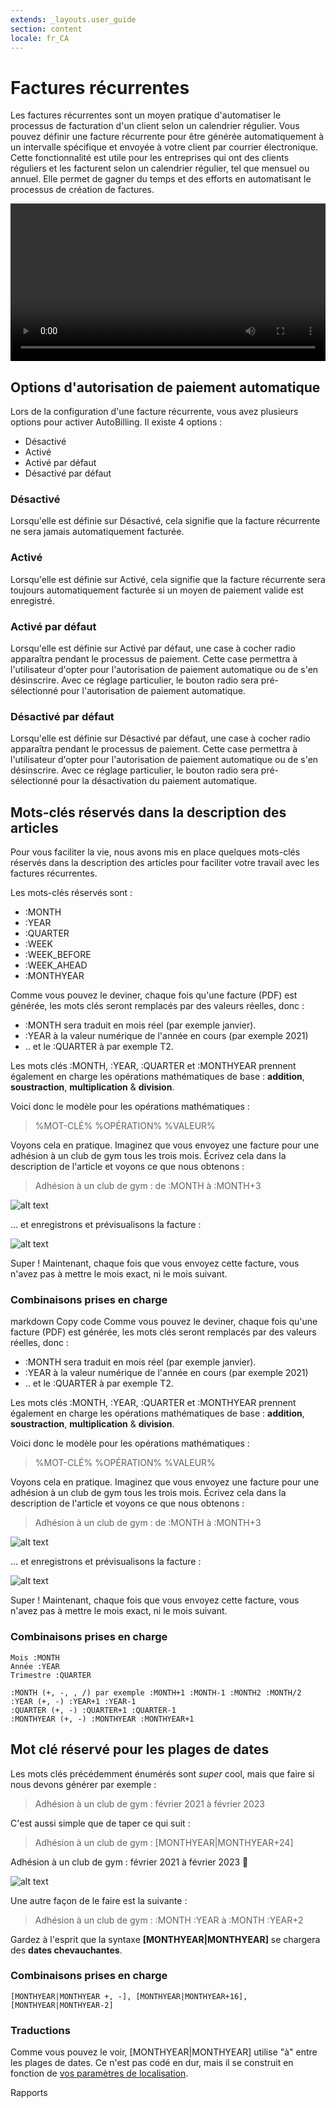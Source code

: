 ```yaml
---
extends: _layouts.user_guide
section: content
locale: fr_CA
---
```


# Factures récurrentes

Les factures récurrentes sont un moyen pratique d'automatiser le processus de facturation d'un client selon un calendrier régulier. Vous pouvez définir une facture récurrente pour être générée automatiquement à un intervalle spécifique et envoyée à votre client par courrier électronique. Cette fonctionnalité est utile pour les entreprises qui ont des clients réguliers et les facturent selon un calendrier régulier, tel que mensuel ou annuel. Elle permet de gagner du temps et des efforts en automatisant le processus de création de factures.

<video width="100%" controls>
  <source src="/assets/videos/recurring_invoices/create_recurring_invoice.mp4" type="video/mp4">
Your browser does not support the video tag.
</video>

## Options d'autorisation de paiement automatique

Lors de la configuration d'une facture récurrente, vous avez plusieurs options pour activer AutoBilling. Il existe 4 options :

- Désactivé
- Activé
- Activé par défaut
- Désactivé par défaut

### Désactivé

Lorsqu'elle est définie sur Désactivé, cela signifie que la facture récurrente ne sera jamais automatiquement facturée.

### Activé

Lorsqu'elle est définie sur Activé, cela signifie que la facture récurrente sera toujours automatiquement facturée si un moyen de paiement valide est enregistré.

### Activé par défaut

Lorsqu'elle est définie sur Activé par défaut, une case à cocher radio apparaîtra pendant le processus de paiement. Cette case permettra à l'utilisateur d'opter pour l'autorisation de paiement automatique ou de s'en désinscrire. Avec ce réglage particulier, le bouton radio sera pré-sélectionné pour l'autorisation de paiement automatique.

### Désactivé par défaut

Lorsqu'elle est définie sur Désactivé par défaut, une case à cocher radio apparaîtra pendant le processus de paiement. Cette case permettra à l'utilisateur d'opter pour l'autorisation de paiement automatique ou de s'en désinscrire. Avec ce réglage particulier, le bouton radio sera pré-sélectionné pour la désactivation du paiement automatique.

## Mots-clés réservés dans la description des articles

Pour vous faciliter la vie, nous avons mis en place quelques mots-clés réservés dans la description des articles pour faciliter votre travail avec les factures récurrentes.

Les mots-clés réservés sont :

- :MONTH
- :YEAR
- :QUARTER
- :WEEK
- :WEEK_BEFORE
- :WEEK_AHEAD
- :MONTHYEAR

Comme vous pouvez le deviner, chaque fois qu'une facture (PDF) est générée, les mots clés seront remplacés par des valeurs réelles, donc :

- :MONTH sera traduit en mois réel (par exemple janvier).
- :YEAR à la valeur numérique de l'année en cours (par exemple 2021)
- .. et le :QUARTER à par exemple T2.

Les mots clés :MONTH, :YEAR, :QUARTER et :MONTHYEAR prennent également en charge les opérations mathématiques de base : **addition**, **soustraction**, **multiplication** & **division**.

Voici donc le modèle pour les opérations mathématiques :

> %MOT-CLÉ% %OPÉRATION% %VALEUR%

Voyons cela en pratique. Imaginez que vous envoyez une facture pour une adhésion à un club de gym tous les trois mois. Écrivez cela dans la description de l'article et voyons ce que nous obtenons :

> Adhésion à un club de gym : de :MONTH à :MONTH+3

![alt text](/assets/images/recurring_invoices/reserved-keywords-step-one.png "Typing reserved keys in description")

... et enregistrons et prévisualisons la facture :

![alt text](/assets/images/recurring_invoices/reserved-keywords-pdf.png "Screenshot of PDF")

Super ! Maintenant, chaque fois que vous envoyez cette facture, vous n'avez pas à mettre le mois exact, ni le mois suivant.

### Combinaisons prises en charge


markdown
Copy code
Comme vous pouvez le deviner, chaque fois qu'une facture (PDF) est générée, les mots clés seront remplacés par des valeurs réelles, donc :

- :MONTH sera traduit en mois réel (par exemple janvier).
- :YEAR à la valeur numérique de l'année en cours (par exemple 2021)
- .. et le :QUARTER à par exemple T2.

Les mots clés :MONTH, :YEAR, :QUARTER et :MONTHYEAR prennent également en charge les opérations mathématiques de base : **addition**, **soustraction**, **multiplication** & **division**.

Voici donc le modèle pour les opérations mathématiques :

> %MOT-CLÉ% %OPÉRATION% %VALEUR%

Voyons cela en pratique. Imaginez que vous envoyez une facture pour une adhésion à un club de gym tous les trois mois. Écrivez cela dans la description de l'article et voyons ce que nous obtenons :

> Adhésion à un club de gym : de :MONTH à :MONTH+3

![alt text](/assets/images/recurring_invoices/reserved-keywords-step-one.png "Typing reserved keys in description")

... et enregistrons et prévisualisons la facture :

![alt text](/assets/images/recurring_invoices/reserved-keywords-pdf.png "Screenshot of PDF")

Super ! Maintenant, chaque fois que vous envoyez cette facture, vous n'avez pas à mettre le mois exact, ni le mois suivant.

### Combinaisons prises en charge

```
Mois :MONTH
Année :YEAR
Trimestre :QUARTER

:MONTH (+, -, , /) par exemple :MONTH+1 :MONTH-1 :MONTH2 :MONTH/2
:YEAR (+, -) :YEAR+1 :YEAR-1
:QUARTER (+, -) :QUARTER+1 :QUARTER-1
:MONTHYEAR (+, -) :MONTHYEAR :MONTHYEAR+1
```


## Mot clé réservé pour les plages de dates

Les mots clés précédemment énumérés sont *super* cool, mais que faire si nous devons générer par exemple :

> Adhésion à un club de gym : février 2021 à février 2023

C'est aussi simple que de taper ce qui suit :
> Adhésion à un club de gym : [MONTHYEAR|MONTHYEAR+24]

Adhésion à un club de gym : février 2021 à février 2023 🎉

![alt text](/assets/images/recurring_invoices/reserved-keywords-monthyear-preview.png "Screenshot of PDF")

Une autre façon de le faire est la suivante :
> Adhésion à un club de gym : :MONTH :YEAR à :MONTH :YEAR+2

Gardez à l'esprit que la syntaxe **[MONTHYEAR|MONTHYEAR]** se chargera des **dates chevauchantes**.

### Combinaisons prises en charge

```
[MONTHYEAR|MONTHYEAR +, -], [MONTHYEAR|MONTHYEAR+16], [MONTHYEAR|MONTHYEAR-2]
```


### Traductions
Comme vous pouvez le voir, [MONTHYEAR|MONTHYEAR] utilise "à" entre les plages de dates. Ce n'est pas codé en dur, mais il se construit en fonction de [vos paramètres de localisation](/docs/basic-settings/#localization).


<x-next url=/fr_CA/reports>Rapports</x-next>